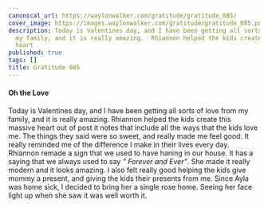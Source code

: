 ```yaml
---
canonical_url: https://waylonwalker.com/gratitude/gratitude_085/
cover_image: https://images.waylonwalker.com/gratitude/gratitude_085.png
description: Today is Valentines day, and I have been getting all sorts of love from
  my family, and it is really amazing.  Rhiannon helped the kids create this massive
  heart
published: true
tags: []
title: Gratitude 085
---
```


#### Oh the Love


Today is Valentines day, and I have been getting all sorts of love from my family, and it is really amazing.  Rhiannon helped the kids create this massive heart out of post it notes that include all the ways that the kids love me.  The things they said were so sweet, and really made me feel good.  It really reminded me of the difference I make in their lives every day.  Rhiannon remade a sign that we used to have haning in our house.  It has a saying that we always used to say _" Forever and Ever"_.  She made it really modern and it looks amazing.  I also felt really good helping the kids give mommy a present, and giving the kids their presents from me.  Since Ayla was home sick, I decided to bring her a single rose home.  Seeing her face light up when she saw it was well worth it.